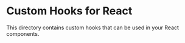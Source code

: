 # Custom Hooks for React
This directory contains custom hooks that can be used in your React components.